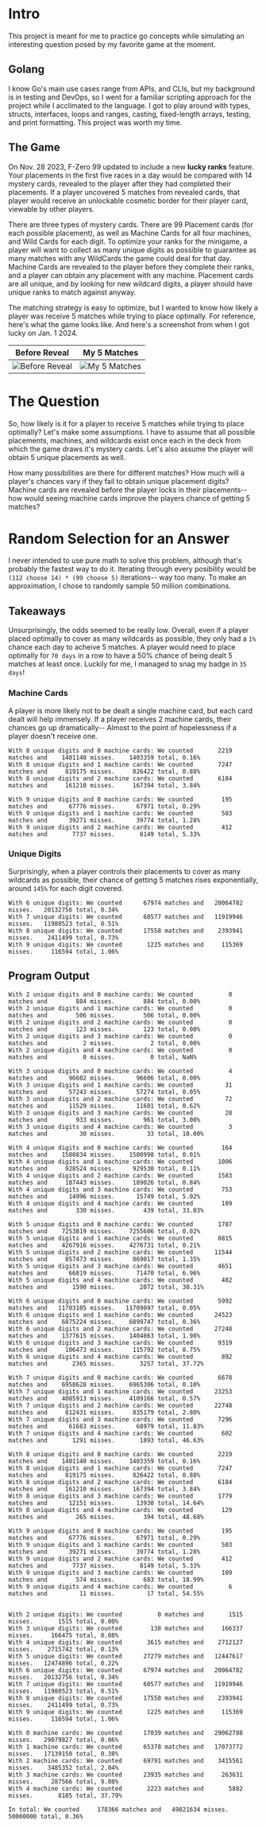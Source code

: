 # Intro

This project is meant for me to practice go concepts while simulating an interesting question posed by my favorite game at the moment.

## Golang

I know Go's main use cases range from APIs, and CLIs, but my background is in testing and DevOps, so I went for a familiar scripting approach for the project while I acclimated to the language. I got to play around with types, structs, interfaces, loops and ranges, casting, fixed-length arrays, testing, and print formatting. This project was worth my time.

## The Game

On Nov. 28 2023, F-Zero 99 updated to include a new **lucky ranks** feature. Your placements in the first five races in a day would be compared with 14 mystery cards, revealed to the player after they had completed their placements. If a player uncovered 5 matches from revealed cards, that player would receive an unlockable cosmetic border for their player card, viewable by other players.

There are three types of mystery cards. There are 99 Placement cards (for each possible placement), as well as Machine Cards for all four machines, and Wild Cards for each digit. To optimize your ranks for the minigame, a player will want to collect as many unique digits as possible to guarantee as many matches with any WildCards the game could deal for that day. Machine Cards are revealed to the player before they complete their ranks, and a player can obtain any placement with any machine. Placement cards are all unique, and by looking for new wildcard digits, a player should have unique ranks to match against anyway.

The matching strategy is easy to optimize, but I wanted to know how likely a player was receive 5 matches while trying to place optimally. For reference, here's what the game looks like. And here's a screenshot from when I got lucky on Jan. 1 2024.

Before Reveal | My 5 Matches
------------- | ------------
![Before Reveal](docs/img/lucky_rank_empty.jpg) | ![My 5 Matches](docs/img/5_matches.jpg)

# The Question

So, how likely is it for a player to receive 5 matches while trying to place optimally? Let's make some assumptions. I have to assume that all possible placements, machines, and wildcards exist once each in the deck from which the game draws it's mystery cards. Let's also assume the player will obtain 5 unique placements as well.

How many possibilities are there for different matches? How much will a player's chances vary if they fail to obtain unique placement digits? Machine cards are revealed before the player locks in their placements-- how would seeing machine cards improve the players chance of getting 5 matches?

# Random Selection for an Answer

I never intended to use pure math to solve this problem, although that's probably the fastest way to do it. Iterating through every posibility would be `(112 choose 14) * (99 choose 5)` iterations-- way too many. To make an approximation, I chose to randomly sample 50 million combinations.

## Takeaways
Unsurprisingly, the odds seemed to be really low. Overall, even if a player placed optimally to cover as many wildcards as possible, they only had a `1%` chance each day to acheive 5 matches. A player would need to place optimally for ``70 days`` in a row to have a 50% chance of being dealt 5 matches at least once. Luckily for me, I managed to snag my badge in `35 days`!

### Machine Cards
A player is more likely not to be dealt a single machine card, but each card dealt will help immensely. If a player receives 2 machine cards, their chances go up dramatically-- Almost to the point of hopelessness if a player doesn't receive one.

```
With 8 unique digits and 0 machine cards: We counted       2219 matches and    1401140 misses.    1403359 total, 0.16%
With 8 unique digits and 1 machine cards: We counted       7247 matches and     819175 misses.     826422 total, 0.88%
With 8 unique digits and 2 machine cards: We counted       6184 matches and     161210 misses.     167394 total, 3.84%

With 9 unique digits and 0 machine cards: We counted        195 matches and      67776 misses.      67971 total, 0.29%
With 9 unique digits and 1 machine cards: We counted        503 matches and      39271 misses.      39774 total, 1.28%
With 9 unique digits and 2 machine cards: We counted        412 matches and       7737 misses.       8149 total, 5.33%
```

### Unique Digits
Surprisingly, when a player controls their placements to cover as many wildcards as possible, their chance of getting 5 matches rises exponentially, around `145%` for each digit covered.
```
With 6 unique digits: We counted      67974 matches and   20064782 misses.   20132756 total, 0.34%
With 7 unique digits: We counted      60577 matches and   11919946 misses.   11980523 total, 0.51%
With 8 unique digits: We counted      17558 matches and    2393941 misses.    2411499 total, 0.73%
With 9 unique digits: We counted       1225 matches and     115369 misses.     116594 total, 1.06%
```

## Program Output
```
With 2 unique digits and 0 machine cards: We counted          0 matches and        884 misses.        884 total, 0.00%
With 2 unique digits and 1 machine cards: We counted          0 matches and        506 misses.        506 total, 0.00%
With 2 unique digits and 2 machine cards: We counted          0 matches and        123 misses.        123 total, 0.00%
With 2 unique digits and 3 machine cards: We counted          0 matches and          2 misses.          2 total, 0.00%
With 2 unique digits and 4 machine cards: We counted          0 matches and          0 misses.          0 total, NaN%

With 3 unique digits and 0 machine cards: We counted          4 matches and      96602 misses.      96606 total, 0.00%
With 3 unique digits and 1 machine cards: We counted         31 matches and      57243 misses.      57274 total, 0.05%
With 3 unique digits and 2 machine cards: We counted         72 matches and      11529 misses.      11601 total, 0.62%
With 3 unique digits and 3 machine cards: We counted         28 matches and        933 misses.        961 total, 3.00%
With 3 unique digits and 4 machine cards: We counted          3 matches and         30 misses.         33 total, 10.00%

With 4 unique digits and 0 machine cards: We counted        164 matches and    1580834 misses.    1580998 total, 0.01%
With 4 unique digits and 1 machine cards: We counted       1006 matches and     928524 misses.     929530 total, 0.11%
With 4 unique digits and 2 machine cards: We counted       1583 matches and     187443 misses.     189026 total, 0.84%
With 4 unique digits and 3 machine cards: We counted        753 matches and      14996 misses.      15749 total, 5.02%
With 4 unique digits and 4 machine cards: We counted        109 matches and        330 misses.        439 total, 33.03%

With 5 unique digits and 0 machine cards: We counted       1787 matches and    7253819 misses.    7255606 total, 0.02%
With 5 unique digits and 1 machine cards: We counted       8815 matches and    4267916 misses.    4276731 total, 0.21%
With 5 unique digits and 2 machine cards: We counted      11544 matches and     857473 misses.     869017 total, 1.35%
With 5 unique digits and 3 machine cards: We counted       4651 matches and      66819 misses.      71470 total, 6.96%
With 5 unique digits and 4 machine cards: We counted        482 matches and       1590 misses.       2072 total, 30.31%

With 6 unique digits and 0 machine cards: We counted       5992 matches and   11703105 misses.   11709097 total, 0.05%
With 6 unique digits and 1 machine cards: We counted      24523 matches and    6875224 misses.    6899747 total, 0.36%
With 6 unique digits and 2 machine cards: We counted      27248 matches and    1377615 misses.    1404863 total, 1.98%
With 6 unique digits and 3 machine cards: We counted       9319 matches and     106473 misses.     115792 total, 8.75%
With 6 unique digits and 4 machine cards: We counted        892 matches and       2365 misses.       3257 total, 37.72%

With 7 unique digits and 0 machine cards: We counted       6678 matches and    6958628 misses.    6965306 total, 0.10%
With 7 unique digits and 1 machine cards: We counted      23253 matches and    4085913 misses.    4109166 total, 0.57%
With 7 unique digits and 2 machine cards: We counted      22748 matches and     812431 misses.     835179 total, 2.80%
With 7 unique digits and 3 machine cards: We counted       7296 matches and      61683 misses.      68979 total, 11.83%
With 7 unique digits and 4 machine cards: We counted        602 matches and       1291 misses.       1893 total, 46.63%

With 8 unique digits and 0 machine cards: We counted       2219 matches and    1401140 misses.    1403359 total, 0.16%
With 8 unique digits and 1 machine cards: We counted       7247 matches and     819175 misses.     826422 total, 0.88%
With 8 unique digits and 2 machine cards: We counted       6184 matches and     161210 misses.     167394 total, 3.84%
With 8 unique digits and 3 machine cards: We counted       1779 matches and      12151 misses.      13930 total, 14.64%
With 8 unique digits and 4 machine cards: We counted        129 matches and        265 misses.        394 total, 48.68%

With 9 unique digits and 0 machine cards: We counted        195 matches and      67776 misses.      67971 total, 0.29%
With 9 unique digits and 1 machine cards: We counted        503 matches and      39271 misses.      39774 total, 1.28%
With 9 unique digits and 2 machine cards: We counted        412 matches and       7737 misses.       8149 total, 5.33%
With 9 unique digits and 3 machine cards: We counted        109 matches and        574 misses.        683 total, 18.99%
With 9 unique digits and 4 machine cards: We counted          6 matches and         11 misses.         17 total, 54.55%


With 2 unique digits: We counted          0 matches and       1515 misses.       1515 total, 0.00%
With 3 unique digits: We counted        138 matches and     166337 misses.     166475 total, 0.08%
With 4 unique digits: We counted       3615 matches and    2712127 misses.    2715742 total, 0.13%
With 5 unique digits: We counted      27279 matches and   12447617 misses.   12474896 total, 0.22%
With 6 unique digits: We counted      67974 matches and   20064782 misses.   20132756 total, 0.34%
With 7 unique digits: We counted      60577 matches and   11919946 misses.   11980523 total, 0.51%
With 8 unique digits: We counted      17558 matches and    2393941 misses.    2411499 total, 0.73%
With 9 unique digits: We counted       1225 matches and     115369 misses.     116594 total, 1.06%

With 0 machine cards: We counted      17039 matches and   29062788 misses.   29079827 total, 0.06%
With 1 machine cards: We counted      65378 matches and   17073772 misses.   17139150 total, 0.38%
With 2 machine cards: We counted      69791 matches and    3415561 misses.    3485352 total, 2.04%
With 3 machine cards: We counted      23935 matches and     263631 misses.     287566 total, 9.08%
With 4 machine cards: We counted       2223 matches and       5882 misses.       8105 total, 37.79%

In total: We counted     178366 matches and   49821634 misses.   50000000 total, 0.36%
```